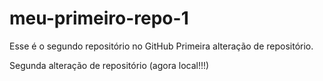 # meu-primeiro-repo-1
Esse é o segundo repositório no GitHub
Primeira alteração de repositório.

Segunda alteração de repositório (agora local!!!)
